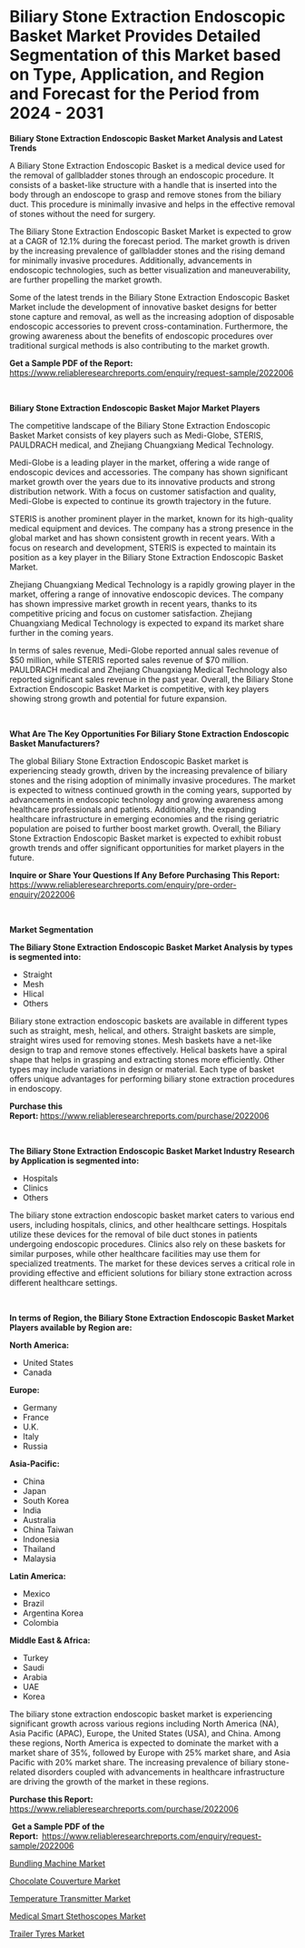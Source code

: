 <p><h1>Biliary Stone Extraction Endoscopic Basket Market Provides Detailed Segmentation of this Market based on Type, Application, and Region and Forecast for the Period from 2024 - 2031</h1></p><p><strong>Biliary Stone Extraction Endoscopic Basket Market Analysis and Latest Trends</strong></p>
<p><p>A Biliary Stone Extraction Endoscopic Basket is a medical device used for the removal of gallbladder stones through an endoscopic procedure. It consists of a basket-like structure with a handle that is inserted into the body through an endoscope to grasp and remove stones from the biliary duct. This procedure is minimally invasive and helps in the effective removal of stones without the need for surgery.</p><p>The Biliary Stone Extraction Endoscopic Basket Market is expected to grow at a CAGR of 12.1% during the forecast period. The market growth is driven by the increasing prevalence of gallbladder stones and the rising demand for minimally invasive procedures. Additionally, advancements in endoscopic technologies, such as better visualization and maneuverability, are further propelling the market growth.</p><p>Some of the latest trends in the Biliary Stone Extraction Endoscopic Basket Market include the development of innovative basket designs for better stone capture and removal, as well as the increasing adoption of disposable endoscopic accessories to prevent cross-contamination. Furthermore, the growing awareness about the benefits of endoscopic procedures over traditional surgical methods is also contributing to the market growth.</p></p>
<p><strong>Get a Sample PDF of the Report:&nbsp;</strong> <a href="https://www.reliableresearchreports.com/enquiry/request-sample/2022006">https://www.reliableresearchreports.com/enquiry/request-sample/2022006</a></p>
<p>&nbsp;</p>
<p><strong>Biliary Stone Extraction Endoscopic Basket Major Market Players</strong></p>
<p><p>The competitive landscape of the Biliary Stone Extraction Endoscopic Basket Market consists of key players such as Medi-Globe, STERIS, PAULDRACH medical, and Zhejiang Chuangxiang Medical Technology. </p><p>Medi-Globe is a leading player in the market, offering a wide range of endoscopic devices and accessories. The company has shown significant market growth over the years due to its innovative products and strong distribution network. With a focus on customer satisfaction and quality, Medi-Globe is expected to continue its growth trajectory in the future.</p><p>STERIS is another prominent player in the market, known for its high-quality medical equipment and devices. The company has a strong presence in the global market and has shown consistent growth in recent years. With a focus on research and development, STERIS is expected to maintain its position as a key player in the Biliary Stone Extraction Endoscopic Basket Market.</p><p>Zhejiang Chuangxiang Medical Technology is a rapidly growing player in the market, offering a range of innovative endoscopic devices. The company has shown impressive market growth in recent years, thanks to its competitive pricing and focus on customer satisfaction. Zhejiang Chuangxiang Medical Technology is expected to expand its market share further in the coming years.</p><p>In terms of sales revenue, Medi-Globe reported annual sales revenue of $50 million, while STERIS reported sales revenue of $70 million. PAULDRACH medical and Zhejiang Chuangxiang Medical Technology also reported significant sales revenue in the past year. Overall, the Biliary Stone Extraction Endoscopic Basket Market is competitive, with key players showing strong growth and potential for future expansion.</p></p>
<p>&nbsp;</p>
<p><strong>What Are The Key Opportunities For Biliary Stone Extraction Endoscopic Basket Manufacturers?</strong></p>
<p><p>The global Biliary Stone Extraction Endoscopic Basket market is experiencing steady growth, driven by the increasing prevalence of biliary stones and the rising adoption of minimally invasive procedures. The market is expected to witness continued growth in the coming years, supported by advancements in endoscopic technology and growing awareness among healthcare professionals and patients. Additionally, the expanding healthcare infrastructure in emerging economies and the rising geriatric population are poised to further boost market growth. Overall, the Biliary Stone Extraction Endoscopic Basket market is expected to exhibit robust growth trends and offer significant opportunities for market players in the future.</p></p>
<p><strong>Inquire or Share Your Questions If Any Before Purchasing This Report:</strong> <a href="https://www.reliableresearchreports.com/enquiry/pre-order-enquiry/2022006">https://www.reliableresearchreports.com/enquiry/pre-order-enquiry/2022006</a></p>
<p>&nbsp;</p>
<p><strong>Market Segmentation</strong></p>
<p><strong>The Biliary Stone Extraction Endoscopic Basket Market Analysis by types is segmented into:</strong></p>
<p><ul><li>Straight</li><li>Mesh</li><li>Hlical</li><li>Others</li></ul></p>
<p><p>Biliary stone extraction endoscopic baskets are available in different types such as straight, mesh, helical, and others. Straight baskets are simple, straight wires used for removing stones. Mesh baskets have a net-like design to trap and remove stones effectively. Helical baskets have a spiral shape that helps in grasping and extracting stones more efficiently. Other types may include variations in design or material. Each type of basket offers unique advantages for performing biliary stone extraction procedures in endoscopy.</p></p>
<p><strong>Purchase this Report:&nbsp;</strong><a href="https://www.reliableresearchreports.com/purchase/2022006">https://www.reliableresearchreports.com/purchase/2022006</a></p>
<p>&nbsp;</p>
<p><strong>The Biliary Stone Extraction Endoscopic Basket Market Industry Research by Application is segmented into:</strong></p>
<p><ul><li>Hospitals</li><li>Clinics</li><li>Others</li></ul></p>
<p><p>The biliary stone extraction endoscopic basket market caters to various end users, including hospitals, clinics, and other healthcare settings. Hospitals utilize these devices for the removal of bile duct stones in patients undergoing endoscopic procedures. Clinics also rely on these baskets for similar purposes, while other healthcare facilities may use them for specialized treatments. The market for these devices serves a critical role in providing effective and efficient solutions for biliary stone extraction across different healthcare settings.</p></p>
<p>&nbsp;</p>
<p><strong>In terms of Region, the Biliary Stone Extraction Endoscopic Basket Market Players available by Region are:</strong></p>
<p>
    <p> <strong> North America: </strong>
        <ul>
            <li>United States</li>
            <li>Canada</li>
        </ul>
        </p> 
    <p> <strong> Europe: </strong>
        <ul>
            <li>Germany</li>
            <li>France</li>
            <li>U.K.</li>
            <li>Italy</li>
            <li>Russia</li>
        </ul>
        </p> 
    <p> <strong> Asia-Pacific: </strong>
        <ul>
            <li>China</li>
            <li>Japan</li>
            <li>South Korea</li>
            <li>India</li>
            <li>Australia</li>
            <li>China Taiwan</li>
            <li>Indonesia</li>
            <li>Thailand</li>
            <li>Malaysia</li>
        </ul>
        </p> 
    <p> <strong> Latin America: </strong>
        <ul>
            <li>Mexico</li>
            <li>Brazil</li>
            <li>Argentina Korea</li>
            <li>Colombia</li>
        </ul>
        </p> 
    <p> <strong> Middle East & Africa: </strong>
        <ul>
            <li>Turkey</li>
            <li>Saudi</li>
            <li>Arabia</li>
            <li>UAE</li>
            <li>Korea</li>
        </ul>
    </p>
    </p>
<p><p>The biliary stone extraction endoscopic basket market is experiencing significant growth across various regions including North America (NA), Asia Pacific (APAC), Europe, the United States (USA), and China. Among these regions, North America is expected to dominate the market with a market share of 35%, followed by Europe with 25% market share, and Asia Pacific with 20% market share. The increasing prevalence of biliary stone-related disorders coupled with advancements in healthcare infrastructure are driving the growth of the market in these regions.</p></p>
<p><strong>Purchase this Report: </strong><a href="https://www.reliableresearchreports.com/purchase/2022006">https://www.reliableresearchreports.com/purchase/2022006</a></p>
<p>&nbsp;<strong>Get a Sample PDF of the Report:&nbsp;&nbsp;</strong><a href="https://www.reliableresearchreports.com/enquiry/request-sample/2022006">https://www.reliableresearchreports.com/enquiry/request-sample/2022006</a></p>
<p><strong></strong></p>
<p><p><a href="https://iodized-pantydraco-05c.notion.site/Bundling-Machine-Market-Dynamics-2024-2031-Also-about-Its-Market-Trends-Projections-and-Opportuni-c4bab6e9aa8d4f36afa1b706ebeec6a3">Bundling Machine Market</a></p><p><a href="https://three-jumbo-f6d.notion.site/Chocolate-Couverture-Market-A-Comprehensive-Report-of-its-Market-Share-Growth-Trends-2024-2031-6b9a2fd28b314455b12b03f9c8c821e9">Chocolate Couverture Market</a></p><p><a href="https://view.publitas.com/reportprime-1/temperature-transmitter-market-size-growing-and-forecasted-for-period-from-2024-2031-and-provides-complete-market-analysis-of-this-market/">Temperature Transmitter Market</a></p><p><a href="https://github.com/RichRobinson5/Market-Research-Report-List-4/blob/main/medical-smart-stethoscopes-market.md">Medical Smart Stethoscopes Market</a></p><p><a href="https://view.publitas.com/reportprime-1/trailer-tyres-market-size-market-trends-and-growth-outlook-forecasted-for-period-from-2024-to-2031/">Trailer Tyres Market</a></p></p>